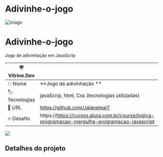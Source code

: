 # Adivinhe-o-jogo
![image](https://github.com/Jaianeleal7/Adivinhe-o-jogo/assets/122395433/9517ba43-2296-4b2c-9031-74f6da2e1426)


# Adivinhe-o-jogo

Jogo de adivinhação em JavaScrip

| :placard: Vitrine.Dev |     |
| -------------  | --- |
| :sparkles: Nome        | **Jogo de adivinhação **
| :label: Tecnologias | javaScrip, html, Css  (tecnologias utilizadas)
| :rocket: URL         | https://github.com/Jaianeleal7
| :fire: Desafio     | https://https://cursos.alura.com.br/course/logica-programacao-mergulhe-programacao-javascript

<!-- Inserir imagem com a #vitrinedev ao final do link -->
![](https://via.placeholder.com/1200x500.png?text=imagem+lindona+do+meu+projeto#vitrinedev)

## Detalhes do projeto
